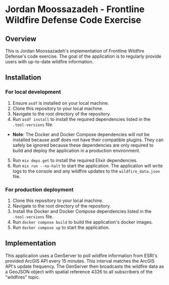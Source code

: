 # Jordan Moossazadeh - Frontline Wildfire Defense Code Exercise

## Overview

This is Jordan Moossazadeh's implementation of Frontline Wildfire Defense's code exercise.
The goal of the application is to regularly provide users with up-to-date wildfire information.

## Installation

### For local development

1. Ensure `asdf` is installed on your local machine.
2. Clone this repository to your local machine.
3. Navigate to the root directory of the repository.
4. Run `asdf install` to install the required dependencies listed in the `.tool-versions` file.
- **Note**: The Docker and Docker Compose dependencies will not be installed because asdf does not have their compatible plugins. They can safely be ignored because these dependencies are only required to build and deploy the application in a production environment.
5. Run `mix deps.get` to install the required Elixir dependencies.
6. Run `mix run --no-halt` to start the application. The application will write logs to the console and any wildfire updates to the `wildfire_data.json` file.

### For production deployment

1. Clone this repository to your local machine.
2. Navigate to the root directory of the repository.
3. Install the Docker and Docker Compose dependencies listed in the `.tool-versions` file.
4. Run `docker compose build` to build the application's docker images.
5. Run `docker compose up` to start the application.

## Implementation

This applicaiton uses a GenServer to poll wildfire information from ESRI's provided ArcGIS API every 15 minutes.
This interval matches the ArcGIS API's update frequency.
The GenServer then broadcasts the wildfire data as a GeoJSON object with spatial reference 4326 to all subscribers of the "wildfires" topic.
